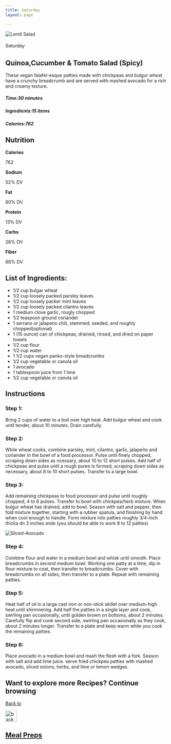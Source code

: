 ```yaml
---
title: Saturday
layout: page 

---
```


<div class="recipe-pages">
    <div class="square">
        <div class="recipe-img"> <img src="/images/mealprep/chickpeacakes.png" alt="Lentil Salad"></div>
        <div class="recipe-info">
            <h6>Saturday</h6>
            <h2>Quinoa,Cucumber & Tomato Salad (Spicy)</h2>
            <p>These vegan falafel-esque patties made with chickpeas and bulgur wheat have a crunchy breadcrumb and are served with mashed avocado for a rich and creamy texture. </p>
            <h5>Time:<strong>30 minutes</strong> </h5>
            <h5>Ingredients:<strong>15 items</strong></h5>
            <h5>Calories:<strong>762</strong></h5>

   </div>
  </div>
</div>

<div class="ingredients-body">
    <h2>Nutrition</h2>
    <div class="nutrition">
        <div class="n-cards calories">
            <div class="n-container">
                <b>Calories</b>
                <p>762</p>

  </div>
        </div>
        <div class="n-cards sodium">
            <div class="n-container">
                <b>Sodium</b>
                <p>52% DV</p>
            </div>
        </div>
        <div class="n-cards fat">
            <div class="n-container">
                <b>Fat</b>
                <p>60% DV</p>
            </div>
        </div>
        <div class="n-cards protein">
            <div class="n-container">
                <b>Protein</b>
                <p>13% DV</p>
            </div>
        </div>
        <div class="n-cards carbs">
            <div class="n-container">
                <b>Carbs</b>
                <p>26% DV</p>
            </div>
        </div>
        <div class="n-cards fiber">
            <div class="n-container">
                <b>Fiber</b>
                <p>68% DV</p>
            </div>
        </div>
    </div>
    <div class="Ingredients">
        <h2>List of Ingredients:</h2>
        <ul class="ing-list">
            <li>1/2 cup bulgar wheat</li>
            <li>1/2 cup loosely packed parsley leaves</li>
            <li>1/2 cup loosely packer mint leaves</li>
            <li>1/2 cup loosely packed cilantro leaves</li>
            <li>1 medium clove garlic, rougly chopped</li>
            <li>1/2 teaspoon ground coriander</li>
            <li>1 serrano or jalapeno chili, stemmed, seeded, and roughly chopped(optional)</li>
            <li>1 (15 ounce) can of chickpeas, drained, rinsed, and dried on paper towels</li>
            <li>1/2 cup flour</li>
            <li>1/2 cup water</li>
            <li>1 1/2 cups vegan panko-style breadcrumbs</li>
            <li>1/2 cup vegetable or canola oil</li>
            <li>1 avocado</li>
            <li>1 tablespoon juice from 1 lime</li>
            <li>1/2 cup vegetable or canola oil</li>
        </ul>
    </div>
  <div class="instructions">
        <h2>Instructions</h2>
        <h3>Step 1:</h3>
              <p>Bring 2 cups of water to a boil over high heat. Add bulgur wheat and cook until tender, about 10 minutes. Drain carefully.</p>

   <h3>Step 2:</h3>
        <p>While wheat cooks, combine parsley, mint, cilantro, garlic, jalapeño and coriander in the bowl of a food processor. Pulse until finely chopped, scraping down sides as ncessary, about 10 to 12 short pulses. Add half of chickpeas and pulse until a rough puree is formed, scraping down sides as necessary, about 8 to 10 short pulses. Transfer to a large bowl. </p>
        <h3>Step 3:</h3>
        <p>Add remaining chickpeas to food processor and pulse until roughly chopped, 4 to 6 pulses. Transfer to bowl with chickpea/herb mixture. When bulgur wheat has drained, add to bowl. Season with salt and pepper, then fold mixture together, starting with a rubber spatula, and finishing by hand when cool enough to handle. Form mixture into patties roughly 3/4-inch thicka dn 3 inches wide (you should be able to work 8 to 12 patties)</p>
        <img src="/images/mealprep/sliced-avocado.jpg" alt="Sliced-Avocado">
           <h3>Step 4:</h3>
        <p>Combine flour and water in a medium bowl and whisk until smooth. Place breadcrumbs in second medium bowl. Working one patty at a time, dip in flour mixture to coat, then transfer to breadcrumbs. Cover with breadcrumbs on all sides, then transfer to a plate. Repeat with remaining patties.</p>
           <h3>Step 5:</h3>
        <p>Heat half of oil in a large cast iron or non-stick skillet over medium-high heat until shimmering. Add half the patties in a single layer and cook, swirling pan occasionally, until golden brown on bottoms, about 2 minutes. Carefully flip and cook second side, swirling pan occasionally as they cook, about 2 minutes longer. Transfer to a plate and keep warm while you cook the remaining patties.</p>
         <h3>Step 6:</h3>
        <p>Place avocado in a medium bowl and mash the flesh with a fork. Season with salt and add lime juice. serve fried chickpea patties with mashed avocado, sliced onions, herbs, and lime or lemon wedges.</p>
  <section class="back-to">
            <h2>Want to explore more Recipes? Continue browsing</h2>
            <a href="mealprep">
                <div class="back-button">
                    <p>Back to </p><img src="/images/back.png" alt="back" width="35">
                    <h2>Meal Preps</h2>
                </div>
            </a>
        </section>
    </div>
</div>
